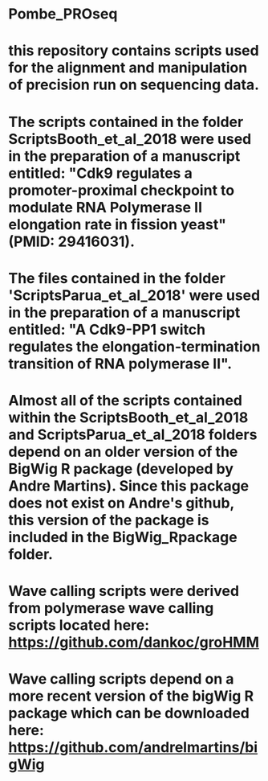 # Pombe_PROseq

# this repository contains scripts used for the alignment and manipulation of precision run on sequencing data. 

# The scripts contained in the folder ScriptsBooth_et_al_2018 were used in the preparation of a manuscript entitled: "Cdk9 regulates a promoter-proximal checkpoint to modulate RNA Polymerase II elongation rate in fission yeast" (PMID: 29416031).

# The files contained in the folder 'ScriptsParua_et_al_2018' were used in the preparation of a manuscript entitled: "A Cdk9-PP1 switch regulates the elongation-termination transition of RNA polymerase II".

# Almost all of the scripts contained within the ScriptsBooth_et_al_2018 and ScriptsParua_et_al_2018 folders depend on an older version of the BigWig R package (developed by Andre Martins). Since this package does not exist on Andre's github, this version of the package is included in the BigWig_Rpackage folder. 

# Wave calling scripts were derived from polymerase wave calling scripts located here: https://github.com/dankoc/groHMM

# Wave calling scripts depend on a more recent version of the bigWig R package which can be downloaded here: https://github.com/andrelmartins/bigWig  
